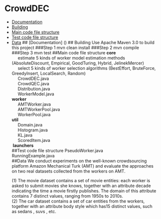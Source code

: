 # CrowdDEC
<ul>
    <li> <a href ="#a1">Documentation</a>
    <li> <a href ="#a2">Building</a>
    <li> <a href ="#a3">Main code file structure</a>
    <li> <a href ="#a4">Test code file structure</a>
    <li> <a href ="#a5">Data</a>
## <a id="a1" name="a1"></a>[Documentation] ()
## <a id="a2" name="a2"></a>Building  
Use Apache Maven 3.0 to build this project
###Step 1  
    mvn clean install
###Step 2  
    mvn compile
###Step 3  
    mvn test 
##<a id="a3" name="a3"></a>Main code file structure  
<strong>core<br></strong>
<a>&nbsp;&nbsp;&nbsp;&nbsp;&nbsp;estimate    5 kinds of worker model estimation methods (AbsoluteDiscount, Empirical, GoodTuring, Hybrid, JelinekMercer)<a><br>
<a>&nbsp;&nbsp;&nbsp;&nbsp;&nbsp;select    5 kinds of worker selection algorithms (BestEffort, BruteForce, GreedyInsert, LocalSearch, Random)<a><br>
<a>&nbsp;&nbsp;&nbsp;&nbsp;&nbsp;CrowdDEC.java<a><br>
<a>&nbsp;&nbsp;&nbsp;&nbsp;&nbsp;CrowdQEC.java<a><br>
<a>&nbsp;&nbsp;&nbsp;&nbsp;&nbsp;Distribution.java<a><br>
<a>&nbsp;&nbsp;&nbsp;&nbsp;&nbsp;WorkerModel.java<a><br>
<strong>worker</strong><br>
<a>&nbsp;&nbsp;&nbsp;&nbsp;&nbsp;AMTWorker.java<a><br>
<a>&nbsp;&nbsp;&nbsp;&nbsp;&nbsp;AMTWorkerPool.java<a><br>
<a>&nbsp;&nbsp;&nbsp;&nbsp;&nbsp;WorkerPool.java<a><br>
<strong>util</strong><br>
<a>&nbsp;&nbsp;&nbsp;&nbsp;&nbsp;Domain.java<a><br>
<a>&nbsp;&nbsp;&nbsp;&nbsp;&nbsp;Histogram.java<a><br>
<a>&nbsp;&nbsp;&nbsp;&nbsp;&nbsp;KL.java<a><br>
<a>&nbsp;&nbsp;&nbsp;&nbsp;&nbsp;ScoredItem.java<a><br>
<strong>&nbsp;launchers</strong><br>
##<a id="a4" name="a4"></a>Test code file structure 
<a>PseudoWorker.java<a><br>
<a>RunningExample.java<a><br>
##<a id="a5" name="a5"></a>Data
 We conduct experiments on the well-known crowdsourcing platform Amazon Mechanical Turk (AMT) and evaluate the approaches on two real datasets collected from the workers on AMT.  
 
(1) The movie dataset contains a set of movie entities: each worker is asked to submit movies she knows, together with an attribute decade indicating the time a movie firstly publishes. The domain of this attribute contains 7 distinct values, ranging from 1950s to 2010s.  
(2) The car dataset contains a set of car entities from the workers, together with an attribute body style which has15 distinct values, such as sedans , suvs , etc.

